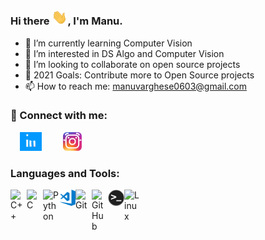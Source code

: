 ### Hi there <img src="https://github.com/manuvarghese0603/manuvarghese0603/blob/main/Logos/Hi.gif" width="25">, I'm Manu.

- 🌱 I’m currently learning Computer Vision
- 👀 I’m interested in DS Algo and Computer Vision
- 👯 I’m looking to collaborate on open source projects
- 🥅 2021 Goals: Contribute more to Open Source projects
- 📫 How to reach me:  manuvarghese0603@gmail.com

### 📱 Connect with me:

<a href="https://www.linkedin.com/in/manu-varghese-/"><img src="https://github.com/manuvarghese0603/manuvarghese0603/blob/main/Logos/linkedin.gif" width="35" height = "30" hspace="15"></a>
<a href ="https://www.instagram.com/_manu._.varghese_/"> <img src="https://github.com/manuvarghese0603/manuvarghese0603/blob/main/Logos/instagram-logo-gif-9.gif" width="30" hspace="15"></a>
<br />

### Languages and Tools:

<img align="left" alt="C++" width="26px" src="https://github.com/manuvarghese0603/devicon/blob/master/icons/cplusplus/cplusplus-plain.svg" />
<img align="left" alt="C" width="26px" src="https://github.com/manuvarghese0603/devicon/blob/master/icons/c/c-plain.svg" />
<img align="left" alt="Python" width="26px" src="https://github.com/manuvarghese0603/devicon/blob/master/icons/python/python-original.svg" />
<img align="left" alt="Visual Studio Code" width="26px" src="https://raw.githubusercontent.com/github/explore/80688e429a7d4ef2fca1e82350fe8e3517d3494d/topics/visual-studio-code/visual-studio-code.png" />
<img align="left" alt="Git" width="26px" src="https://github.com/manuvarghese0603/devicon/blob/master/icons/git/git-original.svg" />
<img align="left" alt="GitHub" width="26px" src="https://github.com/manuvarghese0603/devicon/blob/master/icons/github/github-original.svg" />
<img align="left" alt="Terminal" width="26px" src="https://raw.githubusercontent.com/github/explore/80688e429a7d4ef2fca1e82350fe8e3517d3494d/topics/terminal/terminal.png" />
<img align="left" alt="Linux" width="26px" src="https://github.com/manuvarghese0603/devicon/blob/master/icons/linux/linux-original.svg" />

<br />
<br />

[instagram]: https://www.instagram.com/_manu._.varghese_/
[linkedin]: https://www.linkedin.com/in/manu-varghese-/

<!---
manuvarghese0603/manuvarghese0603 is a ✨ special ✨ repository because its `README.md` (this file) appears on your GitHub profile.
You can click the Preview link to take a look at your changes.
--->
